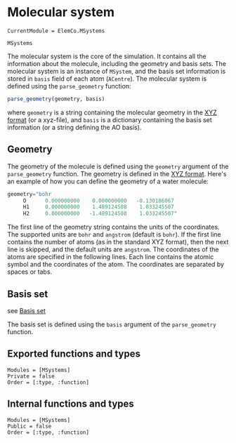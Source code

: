 # Molecular system

```@meta
CurrentModule = ElemCo.MSystems
```

```@docs
MSystems
```

The molecular system is the core of the simulation. It contains all the
information about the molecule, including the geometry and basis sets.
The molecular system is an instance of `MSystem`, and the basis set information is stored in `basis` field of each atom (`ACentre`).
The molecular system is defined using the `parse_geometry` function:

```julia
parse_geometry(geometry, basis)
```

where `geometry` is a string containing the molecular geometry in the
[XYZ format](https://en.wikipedia.org/wiki/XYZ_file_format) (or a xyz-file), and `basis` is
a dictionary containing the basis set information (or a string defining the AO basis).

## Geometry

The geometry of the molecule is defined using the `geometry` argument of
the `parse_geometry` function. The geometry is defined in the
[XYZ format](https://en.wikipedia.org/wiki/XYZ_file_format). Here's an
example of how you can define the geometry of a water molecule:

```julia
geometry="bohr
     O      0.000000000    0.000000000   -0.130186067
     H1     0.000000000    1.489124508    1.033245507
     H2     0.000000000   -1.489124508    1.033245507"
```

The first line of the geometry string contains the units of the
coordinates. The supported units are `bohr` and `angstrom` (default is `bohr`). If the first line contains the number of atoms (as in the standard XYZ format), then the next line is skipped, and the default units are `angstrom`. The
coordinates of the atoms are specified in the following lines. Each line
contains the atomic symbol and the coordinates of the atom. The
coordinates are separated by spaces or tabs.

## Basis set

see [Basis set](basisset.md)

The basis set is defined using the `basis` argument of the `parse_geometry`
function.

## Exported functions and types

```@autodocs
Modules = [MSystems]
Private = false
Order = [:type, :function]
```

## Internal functions and types

```@autodocs
Modules = [MSystems]
Public = false
Order = [:type, :function]
```
